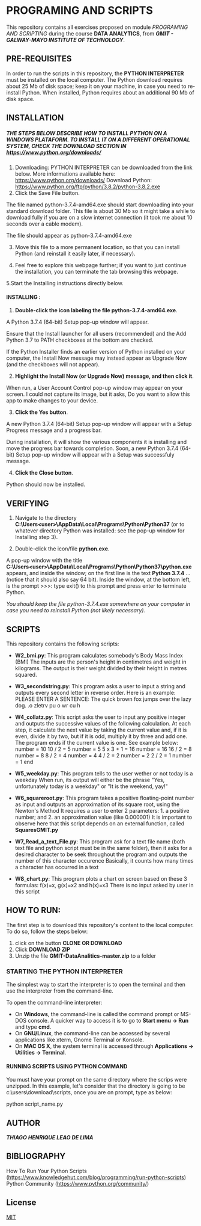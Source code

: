# PROGRAMING AND SCRIPTS

This repository contains all exercises proposed on module *PROGRAMING AND SCRIPTING* during the course **DATA ANALYTICS**, from ***GMIT - GALWAY-MAYO INSTITUTE OF TECHNOLOGY***. 



## PRE-REQUISITES

In order to run the scripts in this repository, the **PYTHON INTERPRETER** must be installed on the local computer.
The Python download requires about 25 Mb of disk space; keep it on your machine, in case you need to re-install Python. When installed, Python requires about an additional 90 Mb of disk space. 

## INSTALLATION


##### THE STEPS BELOW DESCRIBE HOW TO INSTALL PYTHON ON A WINDOWS PLATAFORM. TO INSTALL IT ON A DIFFERENT OPERATIONAL SYSTEM, CHECK THE DOWNLOAD SECTION IN https://www.python.org/downloads/


1. Downloading:
   PYTHON INTERPRETER can be downloaded from the link below. More informations available here: https://www.python.org/downloads/
   Download Python: https://www.python.org/ftp/python/3.8.2/python-3.8.2.exe 
2. Click the Save File button.

The file named python-3.7.4-amd64.exe should start downloading into your standard download folder. This file is about 30 Mb so it might take a while to download fully if you are on a slow internet connection (it took me about 10 seconds over a cable modem).

The file should appear as python-3.7.4-amd64.exe

3. Move this file to a more permanent location, so that you can install Python (and reinstall it easily later, if necessary).

4. Feel free to explore this webpage further; if you want to just continue the installation, you can terminate the tab browsing this webpage.

5.Start the Installing instructions directly below. 


#### INSTALLING :
1. **Double-click the icon labeling the file python-3.7.4-amd64.exe**.

A Python 3.7.4 (64-bit) Setup pop-up window will appear. 

Ensure that the Install launcher for all users (recommended) and the Add Python 3.7 to PATH checkboxes at the bottom are checked.

If the Python Installer finds an earlier version of Python installed on your computer, the Install Now message may instead appear as Upgrade Now (and the checkboxes will not appear).

2. **Highlight the Install Now (or Upgrade Now) message, and then click it**. 

When run, a User Account Control pop-up window may appear on your screen. I could not capture its image, but it asks, Do you want to allow this app to make changes to your device. 

3. **Click the Yes button**.

A new Python 3.7.4 (64-bit) Setup pop-up window will appear with a Setup Progress message and a progress bar. 

During installation, it will show the various components it is installing and move the progress bar towards completion. Soon, a new Python 3.7.4 (64-bit) Setup pop-up window will appear with a Setup was successfuly message. 

4. **Click the Close button**. 

Python should now be installed.



## VERIFYING


1. Navigate to the directory **C:\Users\<user>\AppData\Local\Programs\Python\Python37** (or to whatever directory Python was installed: see the pop-up window for Installing step 3).

2. Double-click the icon/file **python.exe**. 

A pop-up window with the title **C:\Users\<user>\AppData\Local\Programs\Python\Python37\python.exe** appears, and inside the window; on the first line is the text **Python 3.7.4** ... (notice that it should also say 64 bit). Inside the window, at the bottom left, is the prompt >>>: type exit() to this prompt and press enter to terminate Python.

*You should keep the file python-3.7.4.exe somewhere on your computer in case you need to reinstall Python (not likely necessary).*




## SCRIPTS
This repository contains the following scripts:


- **W2_bmi.py**:
This program calculates somebody's Body Mass Index (BMI)
The inputs are the person's height in centimetres and weight in kilograms. 
The output is their weight divided by their height in metres squared. 


- **W3_secondstring.py**:
This program asks a user to input a string and outputs every second letter in reverse order. 
Here is an example:
PLEASE ENTER A SENTENCE: The quick brown fox jumps over the lazy dog.
.o zletrv pu o wr cu h


- **W4_collatz.py**:
This script asks the user to input any positive integer and outputs the successive values 
of the following calculation. At each step, it calculate the next value by taking the current value and, 
if it is even, divide it by two, but if it is odd, multiply it by three and add one. The program 
ends if the current value is one. See example below:
number = 10
10 / 2 = 5
number = 5
5 x 3 + 1 = 16
number = 16
16 / 2 = 8
number = 8
8 / 2 = 4
number = 4
4 / 2 = 2
number = 2
2 / 2 = 1
number = 1
end


- **W5_weekday.py**:
This program tells to the user wether or not today is a weekday
When run, its output will either be the phrase "Yes, unfortunately today is a weekday" or "It is the weekend, yay!"


- **W6_squareroot.py**:
This program takes a positive floating-point number as input and outputs an approximation of its square root, using the Newton's Method
It requires a user to enter 2 parameters:  1. a positive number; and 2. an approximation value (like 0.000001)
It is important to observe here that this script depends on an external function, called **SquaresGMIT.py**


- **W7_Read_a_text_File.py**:
This program ask for a text file name (both text file and python script must be in the same folder), then it asks for a desired character to be seek throughout the program and outputs the number of this character occurence
Basically, it counts how many times a character has occurred in a text


- **W8_chart.py**:
This program  plots a chart on screen based on these 3 formulas: f(x)=x, g(x)=x2 and h(x)=x3
There is no input asked by user in this script



## HOW TO RUN:

The first step is to download this repository's content to the local computer. To do so, follow the steps below:
1. click on the button **CLONE OR DOWNLOAD**
2. Click **DOWNLOAD ZIP**
3. Unzip the file **GMIT-DataAnalitics-master.zip** to a folder



### STARTING THE PYTHON INTERPRETER


The simplest way to start the interpreter is to open the terminal and then use the interpreter from the command-line.

To open the command-line interpreter:

- On **Windows**, the command-line is called the command prompt or MS-DOS console. A quicker way to access it is to go to **Start menu → Run** and type **cmd**.
- On **GNU/Linux**, the command-line can be accessed by several applications like xterm, Gnome Terminal or Konsole.
- On **MAC OS X**, the system terminal is accessed through **Applications → Utilities → Terminal**. 



#### RUNNING SCRIPTS USING PYTHON COMMAND

You must have your prompt on the same directory where the scrips were unzipped. In this example, let's consider that the directory is going to be c:\users\download\scripts, once you are on prompt, type as below:

python script_name.py



## AUTHOR
***THIAGO HENRIQUE LEAO DE LIMA***



## BIBLIOGRAPHY
How To Run Your Python Scripts (https://www.knowledgehut.com/blog/programming/run-python-scripts)
Python Community (https://www.python.org/community/)


## License
[MIT](https://choosealicense.com/licenses/mit/)
